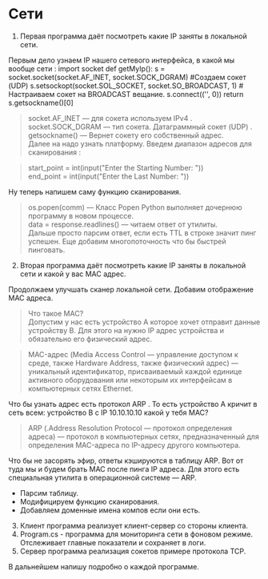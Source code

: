 # Сети 

1. Первая программа даёт посмотреть какие IP заняты в локальной сети.

  Первым дело узнаем IP нашего сетевого интерфейса, в какой мы вообще сети :
      import socket
      def getMyIp():
          s = socket.socket(socket.AF_INET, socket.SOCK_DGRAM) #Создаем сокет (UDP)
          s.setsockopt(socket.SOL_SOCKET, socket.SO_BROADCAST, 1) # Настраиваем сокет на BROADCAST вещание.
          s.connect(('<broadcast>', 0))
          return s.getsockname()[0]
  
> socket.AF_INET — для сокета используем IPv4 .  
> socket.SOCK_DGRAM — тип сокета. Датаграммный сокет (UDP) .  
> getsockname() — Вернет сокету его собственный адрес.  
  Далее на надо узнать платформу.
  Введем диапазон адресов для сканирования :

> start_point = int(input("Enter the Starting Number: "))  
> end_point = int(input("Enter the Last Number: "))

  Ну теперь напишем саму функцию сканирования.  
> os.popen(comm) — Класс Popen Python выполняет дочернюю программу в новом процессе.  
> data = response.readlines() — читаем ответ от утилиты.  
Дальше просто парсим ответ, если есть TTL в строке значит пинг успешен.
Еще добавим многопоточность что бы быстрей пинговать. 

2. Вторая программа даёт посмотреть какие IP заняты в локальной сети и какой у вас MAC адрес. 

Продолжаем улучшать сканер локальной сети. Добавим отображение MAC адреса.

> Что такое MAC?   
  Допустим у нас есть устройство А которое хочет отправит данные устройству В. Для этого на нужно IP адрес устройства и обязательно его физический адрес.  

> MAC-адрес (Media Access Control — управление доступом к среде, также Hardware Address, также физический адрес) — уникальный идентификатор, присваиваемый каждой единице активного оборудования или некоторым их интерфейсам в компьютерных сетях Ethernet.  

Что бы узнать адрес есть протокол ARP . То есть устройство A кричит в сеть всем: устройство В с IP 10.10.10.10 какой у тебя MAC?  

> ARP (.Address Resolution Protocol — протокол определения адреса) — протокол в компьютерных сетях, предназначенный для определения MAC-адреса по IP-адресу другого компьютера.  

Что бы не засорять эфир, ответы кэшируются в таблицу ARP. Вот от туда мы и будем брать MAC после пинга IP адреса. Для этого есть специальная утилита в операционной системе — ARP.  

- Парсим таблицу.
- Модифицируем функцию сканирования.  
- Добавляем доменные имена компов если они есть.

3. Клиент программа реализует клиент-сервер со стороны клиента. 
4. Program.cs - программа для мониторинга сети в фоновом режиме. Отслеживает главные показатели и сохраняет в логи. 
5. Сервер программа реализация сокетов примере протокола TCP.

В дальнейшем напишу подробно о каждой программе. 
